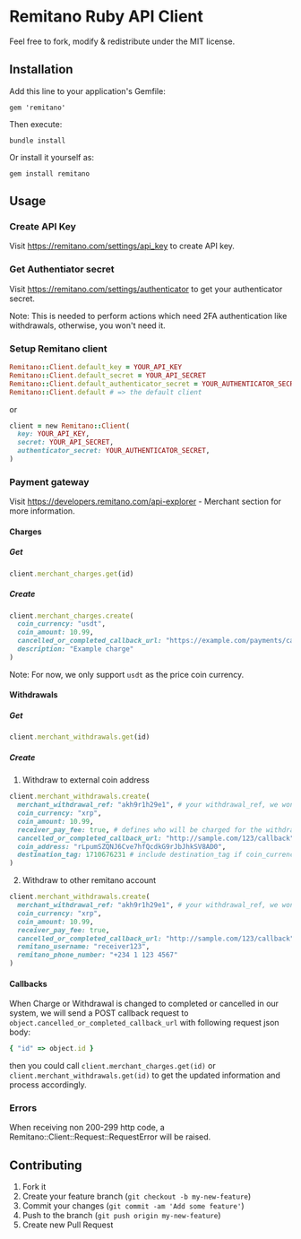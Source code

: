 # Remitano Ruby API Client

Feel free to fork, modify & redistribute under the MIT license.

## Installation

Add this line to your application's Gemfile:
```
gem 'remitano'
```
Then execute:
```
bundle install
```
Or install it yourself as:
```
gem install remitano
```

## Usage
### Create API Key

Visit https://remitano.com/settings/api_key to create API key.

### Get Authentiator secret

Visit https://remitano.com/settings/authenticator to get your authenticator secret.

Note: This is needed to perform actions which need 2FA authentication like withdrawals, otherwise, you won't need it.
### Setup Remitano client

```ruby
Remitano::Client.default_key = YOUR_API_KEY
Remitano::Client.default_secret = YOUR_API_SECRET
Remitano::Client.default_authenticator_secret = YOUR_AUTHENTICATOR_SECRET
Remitano::Client.default # => the default client
```
or
```ruby
client = new Remitano::Client(
  key: YOUR_API_KEY,
  secret: YOUR_API_SECRET,
  authenticator_secret: YOUR_AUTHENTICATOR_SECRET,
)

```
### Payment gateway
Visit https://developers.remitano.com/api-explorer - Merchant section for more information.
#### Charges
##### Get
```ruby
client.merchant_charges.get(id)
```
##### Create
```ruby
client.merchant_charges.create(
  coin_currency: "usdt",
  coin_amount: 10.99,
  cancelled_or_completed_callback_url: "https://example.com/payments/callback?id=example",
  description: "Example charge"
)
```
Note: For now, we only support `usdt` as the price coin currency.

#### Withdrawals
##### Get
```ruby
client.merchant_withdrawals.get(id)
```
##### Create
1. Withdraw to external coin address
```ruby
client.merchant_withdrawals.create(
  merchant_withdrawal_ref: "akh9r1h29e1", # your withdrawal_ref, we won't process withdrawal if the same ref is submitted before
  coin_currency: "xrp",
  coin_amount: 10.99,
  receiver_pay_fee: true, # defines who will be charged for the withdrawal fee
  cancelled_or_completed_callback_url: "http://sample.com/123/callback",
  coin_address: "rLpumSZQNJ6Cve7hfQcdkG9rJbJhkSV8AD0",
  destination_tag: 1710676231 # include destination_tag if coin_currency is xrp, otherwise, leave it nil
)
```
2. Withdraw to other remitano account
```ruby
client.merchant_withdrawals.create(
  merchant_withdrawal_ref: "akh9r1h29e1", # your withdrawal_ref, we won't process withdrawal if the same ref is submitted before
  coin_currency: "xrp",
  coin_amount: 10.99,
  receiver_pay_fee: true,
  cancelled_or_completed_callback_url: "http://sample.com/123/callback",
  remitano_username: "receiver123",
  remitano_phone_number: "+234 1 123 4567"
)
```

#### Callbacks
When Charge or Withdrawal is changed to completed or cancelled in our system, we will send
a POST callback request to `object.cancelled_or_completed_callback_url` with following
request json body:
```ruby
{ "id" => object.id }
```
then you could call `client.merchant_charges.get(id)` or `client.merchant_withdrawals.get(id)`
to get the updated information and process accordingly.

### Errors
When receiving non 200-299 http code, a Remitano::Client::Request::RequestError will be raised.

## Contributing

1. Fork it
2. Create your feature branch (`git checkout -b
my-new-feature`)
3. Commit your changes (`git commit -am 'Add some feature'`)
4. Push to the branch (`git push origin my-new-feature`)
5. Create new Pull Request
